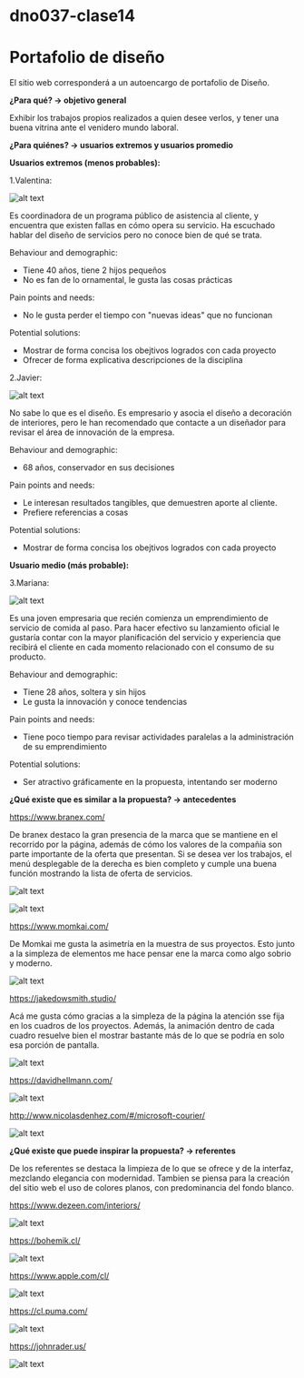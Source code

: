 # dno037-clase14
# Portafolio de diseño 
El sitio web corresponderá a un autoencargo de portafolio de Diseño. 

**¿Para qué? → objetivo general**

 Exhibir los trabajos propios realizados a quien desee verlos, y tener una buena vitrina ante el venidero mundo laboral.

**¿Para quiénes? → usuarios extremos y usuarios promedio**

**Usuarios extremos (menos probables):** 

1.Valentina:

![alt text](https://github.com/rodrigo-bot/portafolioFinal/blob/main/images/a1.jpg)

Es coordinadora de un programa público de asistencia al cliente, y encuentra que existen fallas en cómo opera su servicio. Ha escuchado hablar del diseño de servicios pero         no conoce bien de qué se trata. 

Behaviour and demographic:

- Tiene 40 años, tiene 2 hijos pequeños
- No es fan de lo ornamental, le gusta las cosas prácticas

Pain points and needs: 

- No le gusta perder el tiempo con "nuevas ideas" que no funcionan

Potential solutions:

- Mostrar de forma concisa los obejtivos logrados con cada proyecto
- Ofrecer de forma explicativa descripciones de la disciplina 

2.Javier: 

![alt text](https://github.com/rodrigo-bot/portafolioFinal/blob/main/images/a2.jpg)

No sabe lo que es el diseño. Es empresario y asocia el diseño a decoración de interiores, pero le han recomendado que contacte a un diseñador para revisar el área de innovación de la empresa.

Behaviour and demographic:

- 68 años, conservador en sus decisiones

Pain points and needs: 

- Le interesan resultados tangibles, que demuestren aporte al cliente.
- Prefiere referencias a cosas

Potential solutions:

- Mostrar de forma concisa los obejtivos logrados con cada proyecto

**Usuario medio (más probable):** 

3.Mariana:

![alt text](https://github.com/rodrigo-bot/portafolioFinal/blob/main/images/a3.jpg)

Es una joven empresaria que recién comienza un emprendimiento de servicio de comida al paso. Para hacer efectivo su lanzamiento oficial le gustaría contar con la mayor planificación del servicio y experiencia que recibirá el cliente en cada momento relacionado con el consumo de su producto.

Behaviour and demographic:

- Tiene 28 años, soltera y sin hijos
- Le gusta la innovación y conoce tendencias


Pain points and needs: 

- Tiene poco tiempo para revisar actividades paralelas a la administración de su emprendimiento

Potential solutions:

- Ser atractivo gráficamente en la propuesta, intentando ser moderno 



**¿Qué existe que es similar a la propuesta? → antecedentes**

https://www.branex.com/

De branex destaco la gran presencia de la marca que se mantiene en el recorrido por la página, además de cómo los valores de la compañia son parte importante de la oferta que presentan. Si se desea ver los trabajos, el menú desplegable de la derecha es bien completo y cumple una buena función mostrando la lista de oferta de servicios.

![alt text](https://github.com/rodrigo-bot/portafolioFinal/blob/main/images/branex1.jpg)

![alt text](https://github.com/rodrigo-bot/portafolioFinal/blob/main/images/branex2.jpg)

https://www.momkai.com/

De Momkai me gusta la asimetría en la muestra de sus proyectos. Esto junto a la simpleza de elementos me hace pensar ene la marca como algo sobrio y moderno.

![alt text](https://github.com/rodrigo-bot/portafolioFinal/blob/main/images/momkai.jpg)

https://jakedowsmith.studio/

Acá me gusta cómo gracias a la simpleza de la página la atención sse fija en los cuadros de los proyectos. Además, la animación dentro de cada cuadro resuelve bien el mostrar bastante más de lo que se podría en solo esa porción de pantalla. 

![alt text](https://github.com/rodrigo-bot/portafolioFinal/blob/main/images/jakedowsmith.jpg)

https://davidhellmann.com/

![alt text](https://github.com/rodrigo-bot/portafolioFinal/blob/main/images/hellmann.jpg)

http://www.nicolasdenhez.com/#/microsoft-courier/

![alt text](https://github.com/rodrigo-bot/portafolioFinal/blob/main/images/denhez.jpg)

**¿Qué existe que puede inspirar la propuesta? → referentes**

De los referentes se destaca la limpieza de lo que se ofrece y de la interfaz, mezclando elegancia con modernidad. Tambien se piensa para la creación del sitio web el uso de colores planos, con predominancia del fondo blanco. 

https://www.dezeen.com/interiors/

![alt text](https://github.com/rodrigo-bot/portafolioFinal/blob/main/images/dezeen.jpg)

https://bohemik.cl/

![alt text](https://github.com/rodrigo-bot/portafolioFinal/blob/main/images/bohemik.jpg)

https://www.apple.com/cl/

![alt text](https://github.com/rodrigo-bot/portafolioFinal/blob/main/images/apple.jpg)

https://cl.puma.com/

![alt text](https://github.com/rodrigo-bot/portafolioFinal/blob/main/images/puma.jpg)

https://johnrader.us/

![alt text](https://github.com/rodrigo-bot/portafolioFinal/blob/main/images/rader.jpg)
